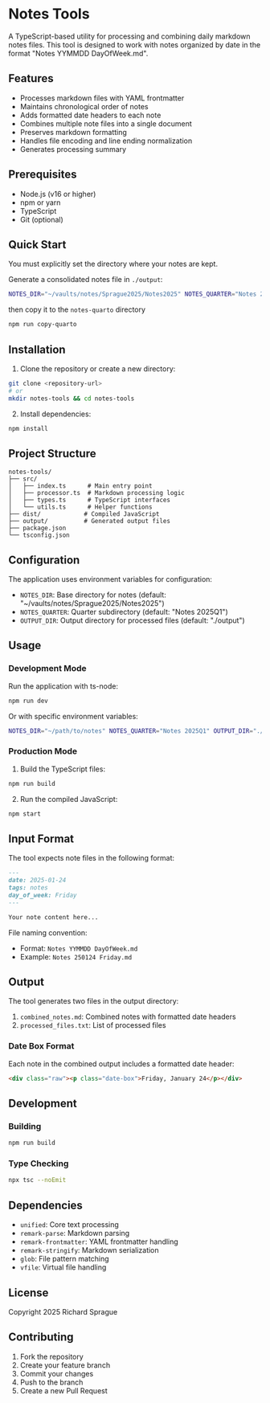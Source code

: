 # Notes Tools

A TypeScript-based utility for processing and combining daily markdown notes files. This tool is designed to work with notes organized by date in the format "Notes YYMMDD DayOfWeek.md".

## Features

- Processes markdown files with YAML frontmatter
- Maintains chronological order of notes
- Adds formatted date headers to each note
- Combines multiple note files into a single document
- Preserves markdown formatting
- Handles file encoding and line ending normalization
- Generates processing summary

## Prerequisites

- Node.js (v16 or higher)
- npm or yarn
- TypeScript
- Git (optional)

## Quick Start

You must explicitly set the directory where your notes are kept.

Generate a consolidated notes file in `./output`:

```bash
NOTES_DIR="~/vaults/notes/Sprague2025/Notes2025" NOTES_QUARTER="Notes 2025Q1" OUTPUT_DIR="./output" npm run dev
```

then copy it to the `notes-quarto` directory

```bash
npm run copy-quarto
```

## Installation

1. Clone the repository or create a new directory:

```bash
git clone <repository-url>
# or
mkdir notes-tools && cd notes-tools
```

2. Install dependencies:

```bash
npm install
```

## Project Structure

```
notes-tools/
├── src/
│   ├── index.ts      # Main entry point
│   ├── processor.ts  # Markdown processing logic
│   ├── types.ts      # TypeScript interfaces
│   └── utils.ts      # Helper functions
├── dist/            # Compiled JavaScript
├── output/          # Generated output files
├── package.json
└── tsconfig.json
```

## Configuration

The application uses environment variables for configuration:

- `NOTES_DIR`: Base directory for notes (default: "~/vaults/notes/Sprague2025/Notes2025")
- `NOTES_QUARTER`: Quarter subdirectory (default: "Notes 2025Q1")
- `OUTPUT_DIR`: Output directory for processed files (default: "./output")

## Usage

### Development Mode

Run the application with ts-node:

```bash
npm run dev
```

Or with specific environment variables:

```bash
NOTES_DIR="~/path/to/notes" NOTES_QUARTER="Notes 2025Q1" OUTPUT_DIR="./output" npm run dev
```

### Production Mode

1. Build the TypeScript files:

```bash
npm run build
```

2. Run the compiled JavaScript:

```bash
npm start
```

## Input Format

The tool expects note files in the following format:

```markdown
---
date: 2025-01-24
tags: notes
day_of_week: Friday
---

Your note content here...
```

File naming convention:

- Format: `Notes YYMMDD DayOfWeek.md`
- Example: `Notes 250124 Friday.md`

## Output

The tool generates two files in the output directory:

1. `combined_notes.md`: Combined notes with formatted date headers
2. `processed_files.txt`: List of processed files

### Date Box Format

Each note in the combined output includes a formatted date header:

```html
<div class="raw"><p class="date-box">Friday, January 24</p></div>
```

## Development

### Building

```bash
npm run build
```

### Type Checking

```bash
npx tsc --noEmit
```

## Dependencies

- `unified`: Core text processing
- `remark-parse`: Markdown parsing
- `remark-frontmatter`: YAML frontmatter handling
- `remark-stringify`: Markdown serialization
- `glob`: File pattern matching
- `vfile`: Virtual file handling

## License

Copyright 2025 Richard Sprague

## Contributing

1. Fork the repository
2. Create your feature branch
3. Commit your changes
4. Push to the branch
5. Create a new Pull Request
